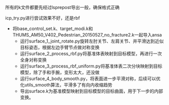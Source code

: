 所有的k文件都要先经过lsprepost导出一般，确保格式正确

icp_try.py进行尝试效果不好，还是rbf



- 将base_control_set.k、target_modi.k和THUMS_AM50_V402_Pedestrian_20150527_no_fracture2.k一起导入ansa
  - 运行surface_1_joint_rotate.py旋转左肘关节、左肩关节、并平滑达到近似目标姿态，根据左边手臂节点做对称变换
  - 运行surface_2_process_rbf.py将基准体表映射到目标模型，再进行一次全身对称变换
  - 运行surface_3_process_rbf_uniform.py将基准体表二次分块映射到目标模型，除了手和手腕，变形太大，还没做
  - 运行surface_4_body_smooth.py，将表面进一步平滑对称，后续可以优化utils_smooth算法，平滑多了有向内收缩趋势
  - 导出surface.k为基准模型映射到目标模型的目标曲面，用于下一步的内部变换。
